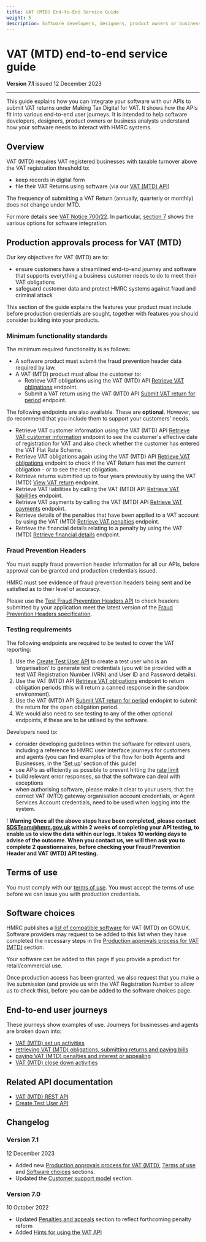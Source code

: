 ```yaml
---
title: VAT (MTD) End-to-End Service Guide
weight: 5
description: Software developers, designers, product owners or business analysts. Integrate your software with VAT API for Making Tax Digital.
---
```


# VAT (MTD) end-to-end service guide

**Version 7.1** issued 12 December 2023
***

This guide explains how you can integrate your software with our APIs to submit VAT returns under Making Tax Digital for VAT. It shows how the APIs fit into various end-to-end user journeys. It is intended to help software developers, designers, product owners or business analysts understand how your software needs to interact with HMRC systems.

## Overview
<!-- Section owner: MTD Programme -->

VAT (MTD) requires VAT registered businesses with taxable turnover above the VAT registration threshold to:

* keep records in digital form
* file their VAT Returns using software (via our [VAT (MTD) API](https://developer.service.hmrc.gov.uk/api-documentation/docs/api/service/vat-api/))

The frequency of submitting a VAT Return (annually, quarterly or monthly) does not change under MTD.

For more details see [VAT Notice 700/22](https://www.gov.uk/government/publications/vat-notice-70022-making-tax-digital-for-vat). In particular, [section 7](https://www.gov.uk/government/publications/vat-notice-70022-making-tax-digital-for-vat/vat-notice-70022-making-tax-digital-for-vat#examples-of-where-a-digital-link-is-required) shows the various options for software integration.

## Production approvals process for VAT (MTD)

Our key objectives for VAT (MTD) are to:

* ensure customers have a streamlined end-to-end journey and software that supports everything a business customer needs to do to meet their VAT obligations
* safeguard customer data and protect HMRC systems against fraud and criminal attack

This section of the guide explains the features your product must include before production credentials are sought, together with features you should consider building into your products.

### Minimum functionality standards

The minimum required functionality is as follows:

* A software product must submit the fraud prevention header data required by law.
* A VAT (MTD) product must allow the customer to:
    * Retrieve VAT obligations using the VAT (MTD) API [Retrieve VAT obligations](/api-documentation/docs/api/service/vat-api/1.0/oas/page#tag/organisations/operation/RetrieveVATobligations) endpoint.
    * Submit a VAT return using the VAT (MTD) API [Submit VAT return for period](/api-documentation/docs/api/service/vat-api/1.0/oas/page#tag/organisations/operation/SubmitVATreturnforperiod) endpoint.

The following endpoints are also available. These are **optional**. However, we do recommend that you include them to support your customers’ needs.

* Retrieve VAT customer information using the VAT (MTD) API [Retrieve VAT customer information](/api-documentation/docs/api/service/vat-api/1.0/oas/page#tag/organisations/operation/RetrieveVATCustomerInformation) endpoint to see the customer's effective date of registration for VAT and also check whether the customer has entered the VAT Flat Rate Scheme.
* Retrieve VAT obligations again using the VAT (MTD) API [Retrieve VAT obligations](/api-documentation/docs/api/service/vat-api/1.0/oas/page#tag/organisations/operation/RetrieveVATobligations) endpoint to check if the VAT Return has met the current obligation - or to see the next obligation.
* Retrieve returns submitted up to four years previously by using the VAT (MTD) [View VAT return](/api-documentation/docs/api/service/vat-api/1.0/oas/page#tag/organisations/operation/ViewVATReturn) endpoint.
* Retrieve VAT liabilities by calling the VAT (MTD) API [Retrieve VAT liabilities](/api-documentation/docs/api/service/vat-api/1.0/oas/page#tag/organisations/operation/RetrieveVATliabilities) endpoint.
* Retrieve VAT payments by calling the VAT (MTD) API [Retrieve VAT payments](/api-documentation/docs/api/service/vat-api/1.0/oas/page#tag/organisations/operation/RetrieveVATpayments) endpoint.
* Retrieve details of the penalties that have been applied to a VAT account by using the VAT (MTD) [Retrieve VAT penalties](/api-documentation/docs/api/service/vat-api/1.0/oas/page#tag/organisations/operation/RetrieveVATpenalties) endpoint.
* Retrieve the financial details relating to a penalty by using the VAT (MTD) [Retrieve financial details](/api-documentation/docs/api/service/vat-api/1.0/oas/page#tag/organisations/operation/Retrievefinancialdetails) endpoint.

### Fraud Prevention Headers

You must supply fraud prevention header information for all our APIs, before approval can be granted and production credentials issued.

HMRC must see evidence of fraud prevention headers being sent and be satisfied as to their level of accuracy.

Please use the [Test Fraud Prevention Headers API](/api-documentation/docs/api/service/txm-fph-validator-api/) to check headers submitted by your application meet the latest version of the [Fraud Prevention Headers specification](/guides/fraud-prevention/).

### Testing requirements

The following endpoints are required to be tested to cover the VAT reporting:

1. Use the [Create Test User API](/api-documentation/docs/api/service/api-platform-test-user/1.0) to create a test user who is an ‘organisation’ to generate test credentials (you will be provided with a test VAT Registration Number (VRN) and User ID and Password details).
2. Use the VAT (MTD) API [Retrieve VAT obligations](/api-documentation/docs/api/service/vat-api/1.0/oas/page#tag/organisations/operation/RetrieveVATobligations) endpoint to return obligation periods (this will return a canned response in the sandbox environment).
3. Use the VAT (MTD) API [Submit VAT return for period](/api-documentation/docs/api/service/vat-api/1.0/oas/page#tag/organisations/operation/SubmitVATreturnforperiod) endopint to submit the return for the open obligation period.
4. We would also need to see testing to any of the other optional endpoints, if these are to be utilised by the software.

Developers need to:

* consider developing guidelines within the software for relevant users, including a reference to HMRC user interface journeys for customers and agents (you can find examples of the flow for both Agents and Businesses, in the ‘[Set up](/guides/vat-mtd-end-to-end-service-guide/documentation/set-up.html)’ section of this guide)
* use APIs as efficiently as possible to prevent hitting the [rate limit](/api-documentation/docs/reference-guide#rate-limiting)
* build relevant error responses, so that the software can deal with exceptions
* when authorising software, please make it clear to your users, that the correct VAT (MTD) gateway organisation account credentials, or Agent Services Account credentials, need to be used when logging into the system.

<div class="govuk-warning-text">
  <span class="govuk-warning-text__icon" aria-hidden="true">!</span>
  <strong class="govuk-warning-text__text">
    <span class="govuk-warning-text__assistive">Warning</span>
Once all the above steps have been completed, please contact <a href="mailto:SDSTeam@hmrc.gov.uk">SDSTeam@hmrc.gov.uk</a> within 2 weeks of completing your API testing, to enable us to view the data within our logs. It takes 10 working days to advise of the outcome. When you contact us, we will then ask you to complete 2 questionnaires, before checking your Fraud Prevention Header and VAT (MTD) API testing.
  </strong>
</div>

## Terms of use

You must comply with our [terms of use](/api-documentation/docs/terms-of-use). You must accept the terms of use before we can issue you with production credentials.

## Software choices

HMRC publishes a [list of compatible software](https://www.gov.uk/guidance/find-software-thats-compatible-with-making-tax-digital-for-vat) for VAT (MTD) on GOV.UK. Software providers may request to be added to this list when they have completed the necessary steps in the [Production approvals process for VAT (MTD)](#production-approvals-process-for-vat-mtd) section.

Your software can be added to this page if you provide a product for retail/commercial use.

Once production access has been granted, we also request that you make a live submission (and provide us with the VAT Registration Number to allow us to check this), before you can be added to the software choices page.

## End-to-end user journeys
<!--- Section owner: MTD Programme --->

These journeys show examples of use. Journeys for businesses and agents are broken down into:

  * [VAT (MTD) set up activities](documentation/set-up.html#set-up)
  * [retrieving VAT (MTD) obligations, submitting returns and paying bills](documentation/obligations.html#obligations-and-returns)
  * [paying VAT (MTD) penalties and interest or appealing](documentation/penalties.html#penalties-and-appeals)
  * [VAT (MTD) close down activities](documentation/close-down.html#close-down)

## Related API documentation
<!--- Section owner: MTD Programme --->

  * [VAT (MTD) REST API](https://developer.service.hmrc.gov.uk/api-documentation/docs/api/service/vat-api/1.0)
  * [Create Test User API](https://developer.service.hmrc.gov.uk/api-documentation/docs/api/service/api-platform-test-user/1.0)

## Changelog
<!--- Section owner: MTD Programme --->

### Version 7.1

12 December 2023

* Added new [Production approvals process for VAT (MTD)](#production-approvals-process-for-vat-mtd), [Terms of use](#terms-of-use) and [Software choices](#software-choices) sections.
* Updated the [Customer support model](documentation/customer-support.html) section.

### Version 7.0

10 October 2022

* Updated [Penalties and appeals](documentation/penalties.html) section to reflect forthcoming penalty reform
* Added [Hints for using the VAT API](documentation/hints.html)
